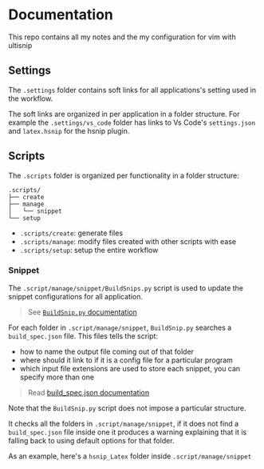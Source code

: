 # Documentation
This repo contains all my notes and the my configuration for vim with ultisnip

## Settings
The ```.settings``` folder contains soft links for all applications's setting used in the workflow.

The soft links are organized in per application in a folder structure. For example the ```.settings/vs_code``` folder has links to Vs Code's ```settings.json``` and ```latex.hsnip``` for the hsnip plugin.

## Scripts
The ```.scripts``` folder is organized per functionality in a folder structure:
```
.scripts/
├── create
├── manage
│   └── snippet
└── setup
```
- ```.scripts/create```: generate files 
- ```.scripts/manage```: modify files created with other scripts with ease
- ```.scripts/setup```: setup the entire workflow 

### Snippet
The ```.script/manage/snippet/BuildSnips.py``` script is used to update the snippet configurations for all application.

> See [```BuildSnip.py``` documentation](./.docs/BuildSnip.md)

For each folder in ```.script/manage/snippet```, ```BuildSnip.py``` searches a ```build_spec.json``` file. This files tells the script:
- how to name the output file coming out of that folder
- where should it link to if it is a config file for a particular program
- which input file extensions are used to store each snippet, you can specify more than one

> Read [build_spec.json documentation](./.docs/build_spec.md)

Note that the ```BuildSnip.py``` script does not impose a particular structure. 

It checks all the folders in ```.script/manage/snippet```, if it does not find a ```build_spec.json``` file inside one it produces a warning explaining that it is falling back to using default options for that folder.

As an example, here's a ```hsnip_Latex``` folder inside ```.script/manage/snippet```

